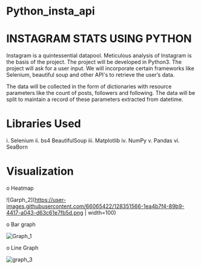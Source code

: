 # Python_insta_api

# INSTAGRAM STATS USING PYTHON

Instagram is a quintessential datapool. Meticulous analysis of Instagram is the
basis of the project. The project will be developed in Python3. The project will ask
for a user input. We will incorporate certain frameworks like Selenium,
beautiful soup and other API's to retrieve the user’s data.

The data will be collected in the form of dictionaries with resource parameters like
the count of posts, followers and following. The data will be split to maintain a
record of these parameters extracted from datetime.

# Libraries Used
  i. Selenium
 ii. bs4 BeautifulSoup
iii. Matplotlib
 iv. NumPy
  v. Pandas
 vi. SeaBorn
 
 # Visualization
 
 o Heatmap
 
![Garph_2](https://user-images.githubusercontent.com/66065422/128351566-1ea4b7f4-89b9-4417-a043-d63c61e7fb5d.png | width=100)

o Bar graph 
 
![Graph_1](https://user-images.githubusercontent.com/66065422/128351578-08d8b51c-0d51-47b6-aace-e902bc7bcce5.png)
 
 o Line Graph
 
![graph_3](https://user-images.githubusercontent.com/66065422/128351584-7b936594-45e1-443c-bf7c-9dfaacaac862.png)
